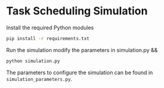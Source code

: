 # Task Scheduling Simulation

Install the required Python modules
```bash
pip install -r requirements.txt
```

Run the simulation
modify the parameters in simulation.py
&&
```bash
python simulation.py
```
The parameters to configure the simulation can be found in `simulation_parameters.py`.

